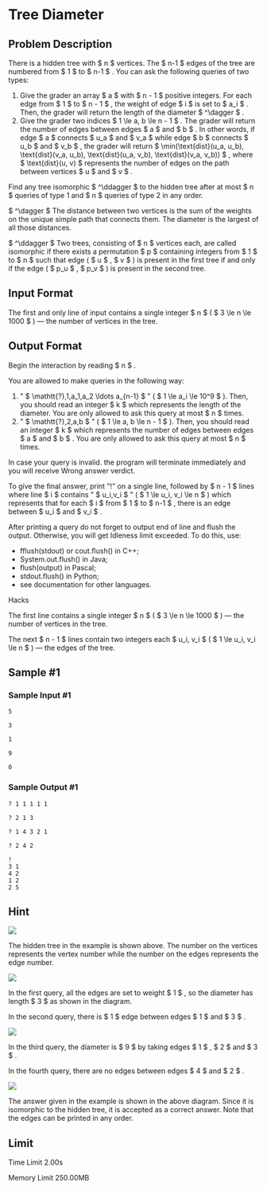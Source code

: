 # Tree Diameter

## Problem Description

There is a hidden tree with $ n $ vertices. The $ n-1 $ edges of the tree are numbered from $ 1 $ to $ n-1 $ . You can ask the following queries of two types:

1. Give the grader an array $ a $ with $ n - 1 $ positive integers. For each edge from $ 1 $ to $ n - 1 $ , the weight of edge $ i $ is set to $ a_i $ . Then, the grader will return the length of the diameter $ ^\dagger $ .
2. Give the grader two indices $ 1 \le a, b \le n - 1 $ . The grader will return the number of edges between edges $ a $ and $ b $ . In other words, if edge $ a $ connects $ u_a $ and $ v_a $ while edge $ b $ connects $ u_b $ and $ v_b $ , the grader will return $ \min(\text{dist}(u_a, u_b), \text{dist}(v_a, u_b), \text{dist}(u_a, v_b), \text{dist}(v_a, v_b)) $ , where $ \text{dist}(u, v) $ represents the number of edges on the path between vertices $ u $ and $ v $ .

Find any tree isomorphic $ ^\ddagger $ to the hidden tree after at most $ n $ queries of type 1 and $ n $ queries of type 2 in any order.

 $ ^\dagger $ The distance between two vertices is the sum of the weights on the unique simple path that connects them. The diameter is the largest of all those distances.

 $ ^\ddagger $ Two trees, consisting of $ n $ vertices each, are called isomorphic if there exists a permutation $ p $ containing integers from $ 1 $ to $ n $ such that edge ( $ u $ , $ v $ ) is present in the first tree if and only if the edge ( $ p_u $ , $ p_v $ ) is present in the second tree.

## Input Format

The first and only line of input contains a single integer $ n $ ( $ 3 \le n \le 1000 $ ) — the number of vertices in the tree.

## Output Format

Begin the interaction by reading $ n $ .

You are allowed to make queries in the following way:

1. " $ \mathtt{?}\,1\,a_1\,a_2 \ldots a_{n-1} $ " ( $ 1 \le a_i \le 10^9 $ ). Then, you should read an integer $ k $ which represents the length of the diameter. You are only allowed to ask this query at most $ n $ times.
2. " $ \mathtt{?}\,2\,a\,b $ " ( $ 1 \le a, b \le n - 1 $ ). Then, you should read an integer $ k $ which represents the number of edges between edges $ a $ and $ b $ . You are only allowed to ask this query at most $ n $ times.

In case your query is invalid. the program will terminate immediately and you will receive Wrong answer verdict.

To give the final answer, print "!" on a single line, followed by $ n - 1 $ lines where line $ i $ contains " $ u_i\,v_i $ " ( $ 1 \le u_i, v_i \le n $ ) which represents that for each $ i $ from $ 1 $ to $ n-1 $ , there is an edge between $ u_i $ and $ v_i $ .

After printing a query do not forget to output end of line and flush the output. Otherwise, you will get Idleness limit exceeded. To do this, use:

- fflush(stdout) or cout.flush() in C++;
- System.out.flush() in Java;
- flush(output) in Pascal;
- stdout.flush() in Python;
- see documentation for other languages.

Hacks

The first line contains a single integer $ n $ ( $ 3 \le n \le 1000 $ ) — the number of vertices in the tree.

The next $ n - 1 $ lines contain two integers each $ u_i, v_i $ ( $ 1 \le u_i, v_i \le n $ ) — the edges of the tree.

## Sample #1

### Sample Input #1

```
5

3

1

9

0
```

### Sample Output #1

```
? 1 1 1 1 1

? 2 1 3

? 1 4 3 2 1

? 2 4 2

!
3 1
4 2
1 2
2 5
```

## Hint

![](https://cdn.luogu.com.cn/upload/vjudge_pic/CF1919H/17b34ea92356b0c6d735979935115b7727554109.png)

The hidden tree in the example is shown above. The number on the vertices represents the vertex number while the number on the edges represents the edge number.

![](https://cdn.luogu.com.cn/upload/vjudge_pic/CF1919H/2d63c07e7d4194473de9f8ee0ad02c6f902870d2.png)

In the first query, all the edges are set to weight $ 1 $ , so the diameter has length $ 3 $ as shown in the diagram.

In the second query, there is $ 1 $ edge between edges $ 1 $ and $ 3 $ .

![](https://cdn.luogu.com.cn/upload/vjudge_pic/CF1919H/4fe0f98e0cd8c2ef50d214a1da5ad22916a3d010.png)

In the third query, the diameter is $ 9 $ by taking edges $ 1 $ , $ 2 $ and $ 3 $ .

In the fourth query, there are no edges between edges $ 4 $ and $ 2 $ .

![](https://cdn.luogu.com.cn/upload/vjudge_pic/CF1919H/b26ba4fa39b8c3a1f80d464e2c41ae19662937b1.png)

The answer given in the example is shown in the above diagram. Since it is isomorphic to the hidden tree, it is accepted as a correct answer. Note that the edges can be printed in any order.

## Limit



Time Limit
2.00s

Memory Limit
250.00MB